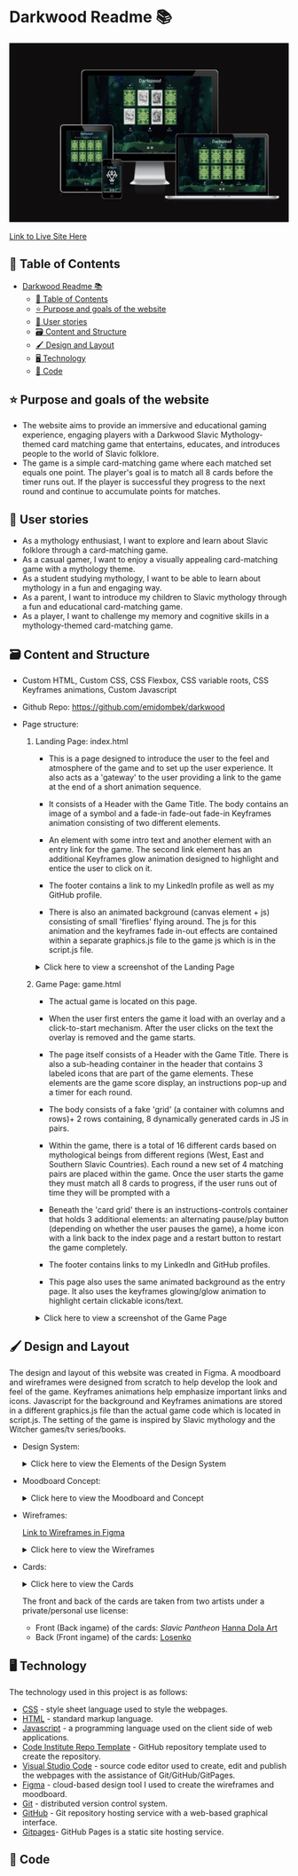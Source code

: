 # Darkwood Readme 📚
![Devices Preview](images/darkwood_screens.png)

[Link to Live Site Here](https://emidombek.github.io/darkwood/)
## 📖 Table of Contents ## 
- [Darkwood Readme 📚](#darkwood-readme-)
  - [📖 Table of Contents](#-table-of-contents)
  - [⭐ Purpose and goals of the website](#-purpose-and-goals-of-the-website)
  - [🧑 User stories](#-user-stories)
  - [🗃 Content and Structure](#-content-and-structure)
  - [🖌 Design and Layout](#-design-and-layout)
  - [🖥 Technology](#-technology)
  - [🤖 Code](#-code)

## ⭐ Purpose and goals of the website

 - The website aims to provide an immersive and educational gaming experience, engaging players with a Darkwood Slavic Mythology-themed card matching game that entertains, educates, and introduces people to the world of Slavic folklore. 
 - The game is a simple card-matching game where each matched set equals one point. The player's goal is to match all 8 cards before the timer runs out. If the player is successful they progress to the next round and continue to accumulate points for matches.
## 🧑 User stories

- As a mythology enthusiast, I want to explore and learn about Slavic folklore through a card-matching game.
- As a casual gamer, I want to enjoy a visually appealing card-matching game with a mythology theme.
- As a student studying mythology, I want to be able to learn about mythology in a fun and engaging way.
- As a parent, I want to introduce my children to Slavic mythology through a fun and educational card-matching game.
- As a player, I want to challenge my memory and cognitive skills in a mythology-themed card-matching game.
## 🗃 Content and Structure

- Custom HTML, Custom CSS, CSS Flexbox, CSS variable roots, CSS Keyframes animations, Custom Javascript
- Github Repo: <https://github.com/emidombek/darkwood>
- Page structure:
     
   1. Landing Page: index.html
   
      - This is a page designed to introduce the user to the feel and atmosphere of the game and to set up the user experience. It also acts as a 'gateway' to the user providing a link to the game at the end of a short animation sequence. 

      - It consists of a Header with the Game Title. The body contains an image of a symbol and a fade-in fade-out fade-in Keyframes animation consisting of two different elements. 

      - An element with some intro text and another element with an entry link for the game. The second link element has an additional Keyframes glow animation designed to highlight and entice the user to click on it.

      - The footer contains a link to my LinkedIn profile as well as my GitHub profile.

      - There is also an animated background (canvas element + js) consisting of small 'fireflies' flying around. The js for this animation and the keyframes fade in-out effects are contained within a separate graphics.js file to the game js which is in the script.js file.  

      <details>
       <summary>Click here to view a screenshot of the Landing Page</summary>

       ![Landing Page Screenshot](images/landing_page2.png)
  
       ![Landing Page Screenshot](images/landing_page.png)
  
       </details>
  
   2. Game Page: game.html
   
      - The actual game is located on this page. 

      - When the user first enters the game it load with an overlay and a click-to-start mechanism. After the user clicks on the text the overlay is removed and the game starts.

      - The page itself consists of a Header with the Game Title. There is also a sub-heading container in the header that contains 3 labeled icons that are part of the game elements. These elements are the game score display, an instructions pop-up and a timer for each round.

      - The body consists of a fake 'grid' (a container with columns and rows)+ 2 rows containing, 8 dynamically generated cards in JS in pairs.
   
      - Within the game, there is a total of 16 different cards based on mythological beings from different regions (West, East and Southern Slavic Countries). Each round a new set of 4 matching pairs are placed within the game. Once the user starts the game they must match all 8 cards to progress, if the user runs out of time they will be prompted with a 
  
      - Beneath the 'card grid' there is an instructions-controls container that holds 3 additional elements: an alternating pause/play button (depending on whether the user pauses the game), a home icon with a link back to the index page and a restart button to restart the game completely.
     
      - The footer contains links to my LinkedIn and GitHub profiles.
  
      - This page also uses the same animated background as the entry page. It also uses the keyframes glowing/glow animation to highlight certain clickable icons/text. 

      <details>
       <summary>Click here to view a screenshot of the Game Page</summary>

       ![Game Page Screenshot](images/click_to_start.png)
  
       ![Game Page Screenshot](images/game_mainscreen.png)

       ![Game Page Screenshot](images/round_complete.png)

       ![Game Page Screenshot](images/game_over.png)

       </details>
## 🖌 Design and Layout

The design and layout of this website was created in Figma. A moodboard and wireframes were designed from scratch to help develop the look and feel of the game. Keyframes animations help emphasize important links and icons. Javascript for the background and Keyframes animations are stored in a different graphics.js file than the actual game code which is located in script.js. The setting of the game is inspired by Slavic mythology and the Witcher games/tv series/books.

   - Design System:

      <details>
       <summary>Click here to view the Elements of the Design System</summary>
   
       *Color Palette*

       ![Color Palette](images/darkwood.png)

       *Font*

       ![Font](images/nova_cut_font.png)

       Nova Cut 400 imported from [Google Fonts](https://fonts.google.com/specimen/Nova+Cut)

       *Iconography*

       ![Icons](images/darkwood_icons.png)

       Icons are taken from [Font Awesome](https://fontawesome.com/)

       </details>
   
   - Moodboard Concept:

       <details>
       <summary>Click here to view the Moodboard and Concept</summary>

       ![Darkwood Moodboard](images/moodboard.png)

       </details>
  
   - Wireframes: 

       [Link to Wireframes in Figma](https://www.figma.com/file/xfQpobp6FbpuhwTs9gPaX5/Darkwood-Memory-Card-Game?type=design&node-id=0%3A1&mode=design&t=QpLt1hLRtOcsTnLt-1)

       <details>
       <summary>Click here to view the Wireframes</summary>

       Landing Page Wireframe:

       ![Landing Page Wireframe](images/landing_wireframe.png)

       Game page Wireframe:

       ![Game Page Wireframe](images/game_wirefarme.png)

       </details>

   - Cards:

       <details>
       <summary>Click here to view the Cards</summary>

       Entire Deck:

       ![Card Deck](images/card_deck.png)

       Card Back:

       ![Card Deck](images/card_back.jpg)

       </details>

       The front and back of the cards are taken from two artists under a private/personal use license:

       - Front (Back ingame) of the cards: *Slavic Pantheon* [Hanna Dola Art](https://www.behance.net/hannadolaart/assets)
       - Back (Front ingame) of the cards: [Losenko](https://www.deviantart.com/losenko)
  
## 🖥 Technology

The technology used in this project is as follows:

   - [CSS](https://en.wikipedia.org/wiki/CSS) - style sheet language used to style the webpages.
   - [HTML](https://en.wikipedia.org/wiki/HTML) - standard markup language.
   - [Javascript](https://en.wikipedia.org/wiki/JavaScript) - a programming language used on the client side of web applications.
   - [Code Institute Repo Template](https://github.com/Code-Institute-Org/ci-full-template) - GitHub repository template used to create the repository.
   - [Visual Studio Code](https://code.visualstudio.com/) - source code editor used to create, edit and publish the webpages with the assistance of Git/GitHub/GitPages.
   - [Figma](https://www.figma.com/) - cloud-based design tool I used to create the wireframes and moodboard.
   - [Git](https://en.wikipedia.org/wiki/Git) - distributed version control system.
   - [GitHub](https://github.com/) - Git repository hosting service with a web-based graphical interface.
   - [Gitpages](https://docs.github.com/en/pages/getting-started-with-github-pages/about-github-pages)- GitHub Pages is a static site hosting service.
## 🤖 Code



   




  


  
      


      

  
  



  






